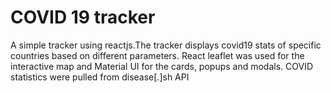 # COVID 19 tracker

A simple tracker using reactjs.The tracker displays covid19 stats of specific countries based on different parameters. React leaflet was used for the interactive map and Material UI for the cards, popups and modals. COVID statistics were pulled from disease[.]sh API
